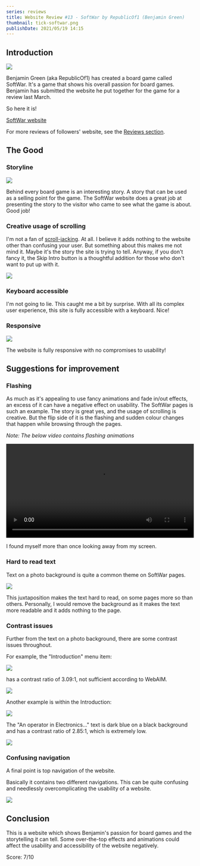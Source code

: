 ```yaml
---
series: reviews
title: Website Review #13 - SoftWar by RepublicOf1 (Benjamin Green)
thumbnail: tick-softwar.png
publishDate: 2021/05/19 14:15
---
```


## Introduction

![](/assets/softwars-intro.png)

Benjamin Green (aka RepublicOf1) has created a board game called SoftWar. It's a game that shows his overall passion for board games. Benjamin has submitted the website he put together for the game for a review last March.

So here it is!

[SoftWar website](https://softwar.co.uk/)

For more reviews of followers' website, see the [Reviews section](/reviews).

## The Good

### Storyline

![](/assets/softwars-story.png)

Behind every board game is an interesting story. A story that can be used as a selling point for the game. The SoftWar website does a great job at presenting the story to the visitor who came to see what the game is about. Good job!

### Creative usage of scrolling

I'm not a fan of [scroll-jacking](https://medium.com/@paonecreative_87456/scrolljacking-the-usability-nightmare-2a5bbb4273d0). At all. I believe it adds nothing to the website other than confusing your user. But something about this makes me not mind it. Maybe it's the story the site is trying to tell. Anyway, if you don't fancy it, the Skip Intro button is a thoughtful addition for those who don't want to put up with it.

![](/assets/softwars-skipintro.png)


### Keyboard accessible

I'm not going to lie. This caught me a bit by surprise. With all its complex user experience, this site is fully accessible with a keyboard. Nice!

### Responsive

![](/assets/softwars-responsive.png)

The website is fully responsive with no compromises to usability!

## Suggestions for improvement

### Flashing

As much as it's appealing to use fancy animations and fade in/out effects, an excess of it can have a negative effect on usability. The SoftWar pages is such an example. The story is great yes, and the usage of scrolling is creative. But the flip side of it is the flashing and sudden colour changes that happen while browsing through the pages.

*Note: The below video contains flashing animations*

<video width="100%" controls>
  <source src="/assets/softwars-flash.webm"
            type="video/webm">
</video>

I found myself more than once looking away from my screen.

### Hard to read text

Text on a photo background is quite a common theme on SoftWar pages.

![](/assets/softwars-textbg.png)

This juxtaposition makes the text hard to read, on some pages more so than others. Personally, I would remove the background as it makes the text more readable and it adds nothing to the page.

### Contrast issues

Further from the text on a photo background, there are some contrast issues throughout.

For example, the "Introduction" menu item:

![](/assets/softwars-contrast1.png)

has a contrast ratio of 3.09:1, not sufficient according to WebAIM.


![](/assets/softwars-contrast2.png)

Another example is within the Introduction:

![](/assets/softwars-contrast3.png)

The "An operator in Electronics..." text is dark blue on a black background and has a contrast ratio of 2.85:1, which is extremely low.

![](/assets/softwars-contrast4.png)

### Confusing navigation

A final point is top navigation of the website. 

Basically it contains two different navigations. This can be quite confusing and needlessly overcomplicating the usability of a website.

![](/assets/softwars-navigation.png)

## Conclusion

This is a website which shows Benjamin's passion for board games and the storytelling it can tell. Some over-the-top effects and animations could affect the usability and accessibility of the website negatively.

Score: 7/10